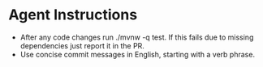 # Agent Instructions
- After any code changes run ./mvnw -q test. If this fails due to missing dependencies just report it in the PR.
- Use concise commit messages in English, starting with a verb phrase.

